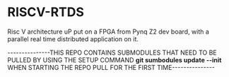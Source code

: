 # RISCV-RTDS
Risc V architecture uP put on a FPGA from Pynq Z2 dev board, with a parallel real time distributed application on it. 

---------------THIS REPO CONTAINS SUBMODULES THAT NEED TO BE PULLED BY USING THE SETUP COMMAND **git sumbodules update --init** WHEN STARTING THE REPO PULL FOR THE FIRST TIME---------------


